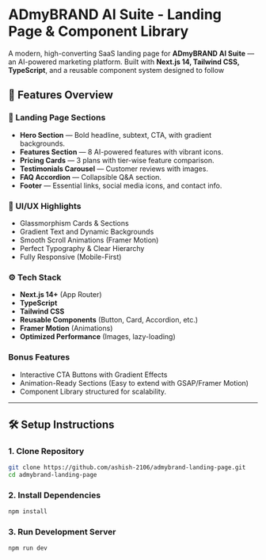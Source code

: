 # ADmyBRAND AI Suite - Landing Page & Component Library

A modern, high-converting SaaS landing page for **ADmyBRAND AI Suite** — an AI-powered marketing platform. Built with **Next.js 14, Tailwind CSS, TypeScript**, and a reusable component system designed to follow 

## 🚀 Features Overview

### 🌟 Landing Page Sections
- **Hero Section** — Bold headline, subtext, CTA, with gradient backgrounds.
- **Features Section** — 8 AI-powered features with vibrant icons.
- **Pricing Cards** — 3 plans with tier-wise feature comparison.
- **Testimonials Carousel** — Customer reviews with images.
- **FAQ Accordion** — Collapsible Q&A section.
- **Footer** — Essential links, social media icons, and contact info.

### 🎨 UI/UX Highlights
- Glassmorphism Cards & Sections
- Gradient Text and Dynamic Backgrounds
- Smooth Scroll Animations (Framer Motion)
- Perfect Typography & Clear Hierarchy
- Fully Responsive (Mobile-First)

### ⚙️ Tech Stack
- **Next.js 14+** (App Router)
- **TypeScript**
- **Tailwind CSS**
- **Reusable Components** (Button, Card, Accordion, etc.)
- **Framer Motion** (Animations)
- **Optimized Performance** (Images, lazy-loading)

### Bonus Features
- Interactive CTA Buttons with Gradient Effects
- Animation-Ready Sections (Easy to extend with GSAP/Framer Motion)
- Component Library structured for scalability.

---

## 🛠️ Setup Instructions

### 1. Clone Repository
```bash
git clone https://github.com/ashish-2106/admybrand-landing-page.git
cd admybrand-landing-page
```
### 2. Install Dependencies
```bash
npm install
```
###  3. Run Development Server
```bash
npm run dev
```
